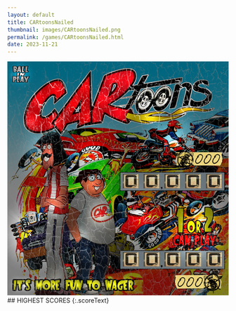```yaml
---
layout: default
title: CARtoonsNailed
thumbnail: images/CARtoonsNailed.png
permalink: /games/CARtoonsNailed.html
date: 2023-11-21
---
```


<img src="../images/CARtoonsNailed.png" class="gameThumbnail img-fluid mx-auto align-middle">
## HIGHEST SCORES
{:.scoreText}

